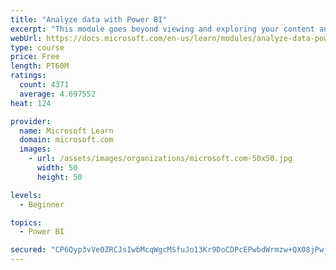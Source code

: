 ```yaml
---
title: "Analyze data with Power BI"
excerpt: "This module goes beyond viewing and exploring your content and explains how to interact with it by working with reports and dashboards to uncover and share new business insights."
webUrl: https://docs.microsoft.com/en-us/learn/modules/analyze-data-power-bi/
type: course
price: Free
length: PT60M
ratings:
  count: 4371
  average: 4.697552
heat: 124

provider:
  name: Microsoft Learn
  domain: microsoft.com
  images:
    - url: /assets/images/organizations/microsoft.com-50x50.jpg
      width: 50
      height: 50

levels:
  - Beginner

topics:
  - Power BI

secured: "CP6Qyp3vVe0ZRCJsIwbMcqWgcMSfuJo13Kr9DoCDPcEPwbdWrmzw+QX08jPwjeqEZ1Ytw5RrYS9eor9vb+e7MdZGQiuza73A2e6MHFK0PEeDJMXu+is4ET7sLOcAspB65DGAxgjzL0J6owd83l176/3ZKHFpoAI+cpksM8Aifw+j52yh0jIW5iPl/zQEOfPLSHGfYqtADuezNDr9iRPBw+KLrwEpNLLyFPq1BntoXMEN8ONiBS86QKxY08nztKdP85PCmH+Vz9HehgeAR3nWP4Xmn53fKSvfGmuGvdZpZr2lwSfW7b4jvvKXKc7ReKpR1fg8DfWljLr8I1hwNsqn+qfm+E6qLOJTofr6DcEk12B8zkwDMxXMuzLK+q1UNKwF/q1e9JnuJyoV1xiUkS+Yqg==;8YySFxbmmNMLK4m2S4NMFA=="
---
```


